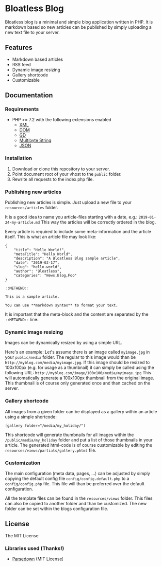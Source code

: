 <p align="center>
    <img src="https://bloatless.org/img/logo.svg" width="60px" height="80px">
    <h1>Bloatless Blog</h1>
</p>

Bloatless blog is a minimal and simple blog application written in PHP. It is markdown based so new articles
can be published by simply uploading a new text file to your server.

## Features

* Markdown based articles
* RSS feed
* Dynamic image resizing
* Gallery shortcode
* Customizable

## Documentation

### Requirements

* PHP >= 7.2 with the following extensions enabled
  * [XML](https://secure.php.net/manual/en/book.xml.php)
  * [DOM](https://secure.php.net/manual/en/book.dom.php)
  * [GD](https://secure.php.net/manual/en/book.image.php)
  * [Multibyte String](https://secure.php.net/manual/en/book.mbstring.php)
  * [JSON](https://secure.php.net/manual/en/book.json.php)
  

### Installation

1. Download or clone this repository to your server.
2. Point document root of your vhost to the `public` folder.
3. Rewrite all requests to the index.php file.

### Publishing new articles

Publishing new articles is simple. Just upload a new file to your `resources/articles` folder.

It is a good idea to name you article-files starting with a date, e.g.: `2019-01-24-my-article.md` This way the
articles will be correctly ordered in the blog.

Every article is required to include some meta-information and the article itself. This is what an article file
may look like:

```
{
    "title": "Hello World!",
    "metaTitle": "Hello World",
    "description": "A Bloatless Blog sample article",
    "date": "2019-02-17",
    "slug": "hello-world",
    "author": "Bloatless", 
    "categories": "News,Blog,Foo"
}

::METAEND::

This is a sample article.

You can use **markdown syntax** to format your text.
```

It is important that the meta-block and the content are separated by the `::METAEND::` line.

### Dynamic image resizing

Images can be dynamically resized by using a simple URL.

Here's an example: Let's assume there is an image called `myimage.jpg` in your `public/media` folder. The regular
to this image would than be `http://myblog.com/media/myimage.jpg`. If this image should be resized to 100x100px
(e.g. for usage as a thumbnail) it can simply be called using the following URL: `http://myblog.com/image/100x100/media/myimage.jpg`
This will automatically generate a 100x100px thumbnail from the original image. This thumbnail is of course only
generated once and than cached on the server.

### Gallery shortcode

All images from a given folder can be displayed as a gallery within an article using a simple shortcode:

`[gallery folder="/media/my_holiday/"]`

This shortcode will generate thumbnails for all images within the `/public/media/my_holiday` folder and
put a list of those thumbnails in your article. The generated html-code is of course customizable by editing
the `resources/views/partials/gallery.phtml` file.

### Customization

The main configuration (meta data, pages, ...) can be adjusted by simply copying the default config file
`config/config.default.php` to a `config/config.php` file. This file will than be preferred over the default
configuration.

All the template files can be found in the `resources/views` folder. This files can also be copied to another
folder and than be customized. The new folder can be set within the blogs configuration file.

## License

The MIT License

### Libraries used (Thanks!)

* [Parsedown](https://github.com/erusev/parsedown) (MIT License)